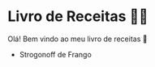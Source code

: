 # Livro de Receitas :man_cook:

Olá! Bem vindo ao meu livro de receitas :meat_on_bone:

- Strogonoff de Frango

